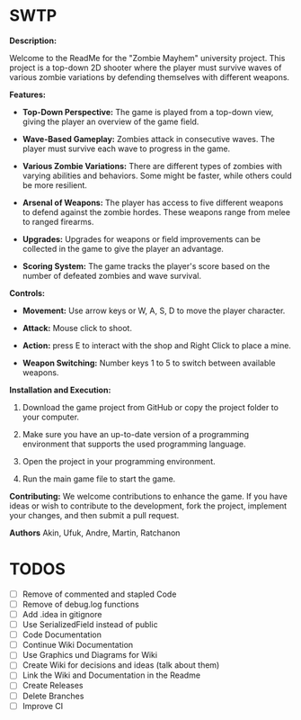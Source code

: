 # SWTP

**Description:**

Welcome to the ReadMe for the "Zombie Mayhem" university project.
This project is a top-down 2D shooter where the player must survive waves of various zombie variations by defending themselves with different weapons.

**Features:**
- **Top-Down Perspective:** The game is played from a top-down view, giving the player an overview of the game field.

- **Wave-Based Gameplay:** Zombies attack in consecutive waves. The player must survive each wave to progress in the game.

- **Various Zombie Variations:** There are different types of zombies with varying abilities and behaviors. Some might be faster, while others could be more resilient.

- **Arsenal of Weapons:** The player has access to five different weapons to defend against the zombie hordes. These weapons range from melee to ranged firearms.

- **Upgrades:** Upgrades for weapons or field improvements can be collected in the game to give the player an advantage.

- **Scoring System:** The game tracks the player's score based on the number of defeated zombies and wave survival.

**Controls:**
- **Movement:** Use arrow keys or W, A, S, D to move the player character.

- **Attack:** Mouse click to shoot.

- **Action:** press E to interact with the shop and Right Click to place a mine.

- **Weapon Switching:** Number keys 1 to 5 to switch between available weapons.

**Installation and Execution:**
1. Download the game project from GitHub or copy the project folder to your computer.

2. Make sure you have an up-to-date version of a programming environment that supports the used programming language.

3. Open the project in your programming environment.

4. Run the main game file to start the game.

**Contributing:**
We welcome contributions to enhance the game. If you have ideas or wish to contribute to the development, fork the project, implement your changes, and then submit a pull request.

**Authors**
Akin, Ufuk, Andre, Martin, Ratchanon

# TODOS
- [ ] Remove of commented and stapled Code
- [ ] Remove of debug.log functions
- [ ] Add .idea in gitignore
- [ ] Use SerializedField instead of public
- [ ] Code Documentation
- [ ] Continue Wiki Documentation
- [ ] Use Graphics und Diagrams for Wiki
- [ ] Create Wiki for decisions and ideas (talk about them)
- [ ] Link the Wiki and Documentation in the Readme
- [ ] Create Releases
- [ ] Delete Branches
- [ ] Improve CI
